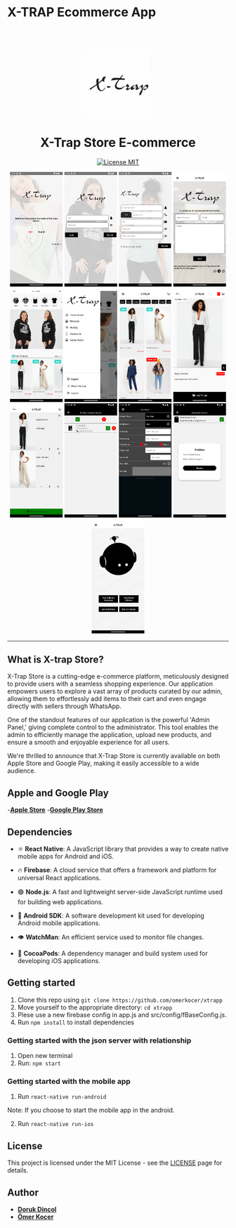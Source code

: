 # X-TRAP Ecommerce App
<h1 align="center">
<br>
  <img src=".github/logo1.png" alt="X-TRAP" width="150">
<br>
<br>
X-Trap Store E-commerce
</h1>

<p align="center">
  <a href="https://opensource.org/licenses/MIT">
    <img src="https://img.shields.io/badge/License-MIT-blue.svg" alt="License MIT">
  </a>
</p>

<div align="center">
<img src=".github/preview1.png" width="120" marginleft="10" />
<img src=".github/preview2.png" width="120" />
<img src=".github/preview3.png" width="120" />
<img src=".github/preview7.png" width="120" />
<img src=".github/preview4.png" width="120" />
<img src=".github/preview5.png" width="120" />
<img src=".github/preview6.png" width="120" />
<img src=".github/preview8.png" width="120" />
<img src=".github/preview9.png" width="120" />
<img src=".github/preview10.png" width="120" />
<img src=".github/preview11.png" width="120" />
<img src=".github/preview12.png" width="120" />
<img src=".github/preview13.png" width="120" />
</div>

<hr />

## What is X-trap Store?

X-Trap Store is a cutting-edge e-commerce platform, meticulously designed to provide users with a seamless shopping experience. Our application empowers users to explore a vast array of products curated by our admin, allowing them to effortlessly add items to their cart and even engage directly with sellers through WhatsApp.

One of the standout features of our application is the powerful 'Admin Panel,' giving complete control to the administrator. This tool enables the admin to efficiently manage the application, upload new products, and ensure a smooth and enjoyable experience for all users.

We're thrilled to announce that X-Trap Store is currently available on both Apple Store and Google Play, making it easily accessible to a wide audience.

## Apple and Google Play 

-[**Apple Store**](https://apps.apple.com/tr/app/x-trap-store/id6471013547)
-[**Google Play Store**](https://play.google.com/store/apps/details?id=com.xtrapp)

## Dependencies

- ⚛️ **React Native**: A JavaScript library that provides a way to create native mobile apps for Android and iOS.

- 🔥 **Firebase**: A cloud service that offers a framework and platform for universal React applications.

- 🟢 **Node.js**: A fast and lightweight server-side JavaScript runtime used for building web applications.

- 🤖 **Android SDK**: A software development kit used for developing Android mobile applications.

- 👁 **WatchMan**: An efficient service used to monitor file changes.

- 🧁 **CocoaPods**: A dependency manager and build system used for developing iOS applications.
## Getting started

1. Clone this repo using `git clone https://github.com/omerkocer/xtrapp`
2. Move yourself to the appropriate directory: `cd xtrapp`<br />
3. Plese use a new firebase config in app.js and src/config/fBaseConfig.js.
4. Run `npm install` to install dependencies<br />

### Getting started with the json server with relationship

1. Open new terminal
2. Run: `npm start`

### Getting started with the mobile app

1. Run `react-native run-android` 

Note: If you choose to start the mobile app in the android.

2. Run `react-native run-ios`


## License

This project is licensed under the MIT License - see the [LICENSE](https://opensource.org/licenses/MIT) page for details.

## Author

- [**Doruk Dinçol**](https://github.com/dincoldoruk)
- [**Ömer Koçer**](https://github.com/omerkocer)
